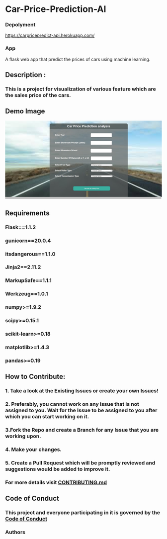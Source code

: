 # Car-Price-Prediction-AI

### Depolyment

https://carpricepredict-api.herokuapp.com/

### App
A flask web app that predict the prices of cars using machine learning.

## Description :
### This is a project for visualization of various feature which are the sales price of the cars.


## Demo Image

![](car_price_i.jpg)



## Requirements
### Flask==1.1.2
### gunicorn==20.0.4
### itsdangerous==1.1.0
### Jinja2==2.11.2
### MarkupSafe==1.1.1
### Werkzeug==1.0.1
### numpy>=1.9.2
### scipy>=0.15.1
### scikit-learn>=0.18
### matplotlib>=1.4.3
### pandas>=0.19

## How to Contribute:
### 1. Take a look at the Existing Issues or create your own Issues!
### 2. Preferably, you cannot work on any issue that is not assigned to you. Wait for the Issue to be assigned to you after which you can start working on it.
### 3.Fork the Repo and create a Branch for any Issue that you are working upon.
### 4. Make your changes.
### 5. Create a Pull Request which will be promptly reviewed and suggestions would be added to improve it.

### For more details visit [CONTRIBUTING.md](https://github.com/Jayshah6699/datascience-mashup/blob/main/CONTRIBUTING.md)


## Code of Conduct
### This project and everyone participating in it is governed by the [Code of Conduct](https://github.com/Jayshah6699/datascience-mashup/blob/main/CODE_OF_CONDUCT.md)


### Authors